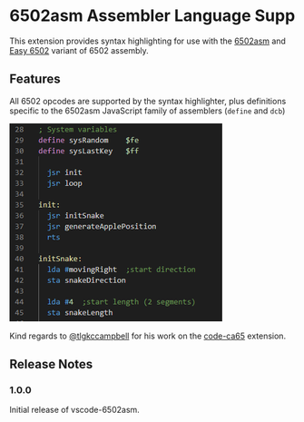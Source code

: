 # 6502asm Assembler Language Supp

This extension provides syntax highlighting for use with the [6502asm](http://www.6502asm.com) and [Easy 6502](http://skilldrick.github.io/easy6502) variant of 6502 assembly.

## Features

All 6502 opcodes are supported by the syntax highlighter, plus definitions specific to the 6502asm JavaScript family of assemblers (`define` and `dcb`)

![Syntax Highlighting](images/6502asm-highlight.png)

Kind regards to [@tlgkccampbell](https://github.com/tlgkccampbell) for his work on the [code-ca65](https://github.com/tlgkccampbell/code-ca65) extension.

## Release Notes

### 1.0.0

Initial release of vscode-6502asm.